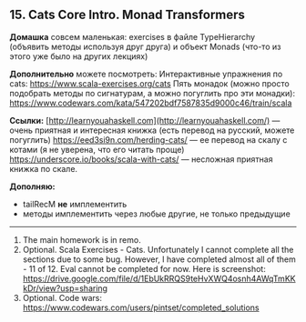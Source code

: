 ## 15. Cats Core Intro. Monad Transformers

**Домашка** совсем маленькая: exercises в файле TypeHierarchy (объявить методы используя друг друга) и объект Monads (что-то из этого уже было на других лекциях)

**Дополнительно** можете посмотреть:
Интерактивные упражнения по cats: https://www.scala-exercises.org/cats
Пять монадок (можно просто подобрать методы по сигнатурам, а можно погуглить про эти монадки): https://www.codewars.com/kata/547202bdf7587835d9000c46/train/scala

**Ссылки:**
[http://learnyouahaskell.com](http://learnyouahaskell.com/) — очень приятная и интересная книжка (есть перевод на русский, можете погуглить)
https://eed3si9n.com/herding-cats/ — ее перевод на скалу с котами (я не уверена, что его читать проще)
https://underscore.io/books/scala-with-cats/ — несложная приятная книжка по скале.

**Дополняю:**

- tailRecM **не** имплементить
- методы имплементить через любые другие, не только предыдущие

-----------

1. The main homework is in remo.
2. Optional. Scala Exercises - Cats. Unfortunately I cannot complete  all the sections due to some bug. However, I have completed almost all  of them - 11 of 12. Eval cannot be completed for now. Here is  screenshot: https://drive.google.com/file/d/1EbUkRRQS9teHvXWQ4osnh4AWqTmKKkDr/view?usp=sharing
3. Optional. Code wars: https://www.codewars.com/users/pintset/completed_solutions 